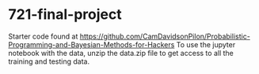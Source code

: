 # 721-final-project
 Starter code found at https://github.com/CamDavidsonPilon/Probabilistic-Programming-and-Bayesian-Methods-for-Hackers
 To use the jupyter notebook with the data, unzip the data.zip file to get access to all the training and testing data.
